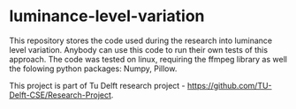 # luminance-level-variation
This repository stores the code used during the research into luminance level variation. Anybody can use this code to run their own tests of this approach. The code was tested on linux, requiring the ffmpeg library as well the folowing python packages: Numpy, Pillow.

This project is part of Tu Delft research project - https://github.com/TU-Delft-CSE/Research-Project.
